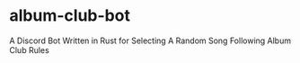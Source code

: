 # album-club-bot
A Discord Bot Written in Rust for Selecting A Random Song Following Album Club Rules

